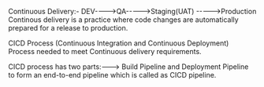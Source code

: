 Continuous Delivery:-
DEV---->QA----->Staging(UAT) ----->Production
Continous delivery is a practice where code changes are automatically prepared for a release to production.

CICD Process (Continuous Integration and Continuous Deployment) Process needed to meet Continuous delivery requirements.

CICD process has two parts:---> Build Pipeline and Deployment Pipeline to form an end-to-end pipeline which is called as CICD pipeline.
